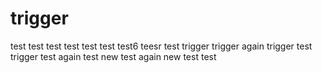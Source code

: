 # trigger
test
test
test
test
test
test
test6
teesr
test
trigger
trigger again
trigger test
trigger test again
test new
test again new
test
test
